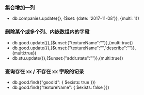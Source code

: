 ### 集合增加一列

- db.companies.update({}, {$set: {date: '2017-11-08'}}, {multi: 1})

### 删除某个或多个列、内嵌数组内的字段

- db.good.update({},{$unset:{"textureName":""}},{multi:true})
- db.good.update({},{$unset:{"textureName":"","describe":""}},{multi:true})
- db.stu.update({},{$unset:{"addr.state":""}},{multi:true})

### 查询存在 xx / 不存在 xx 字段的记录

- db.good.find({"goodId": { $exists: true }})
- db.good.find({"textureName": { $exists: false }})
